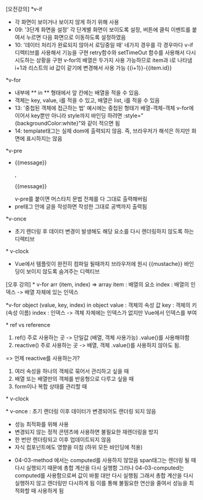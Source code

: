 [오전강의]
\*v-if

- 각 화면이 보이거나 보이지 않게 하기 위해 사용
- 09: '3단계 화면을 설정'
  각 단계별 화면이 보이도록 설정,
  버튼에 클릭 이벤트를 붙여서 누르면 다음 화면으로 이동하도록 설정하였음
- 10: '데이터 처리가 완료되지 않아서 로딩중일 때'
  네가지 경우를 각 경우마다 v-if 디렉티브를 사용해서 기능을 구현
  retry함수와 setTimeOut 함수를 사용해서 다시 시도하는 상황을 구현
  v-for의 배열은 두가지 사용 가능하므로 item과 i로 나타냄
  i+1과 리스트의 id 값이 같기에 변경해서 사용 가능 {{i+1}}-{{item.id}}

\*v-for

- 내부에 ** in ** 형태에서 앞 칸에는 배열을 적을 수 있음.
- 객체는 key, value, i를 적을 수 있고, 배열은 list, i를 적을 수 있음
- 13: '중첩된 객체에 접근하는 법'
  예시에는 중첩된 형태가 배열-객체-객체
  v-for에 이어서 key뿐만 아니라 style까지 바인딩 하려면 :style="{backgroundColor:white}"와 같이 적으면 됨
- 14:
  template태그는 실제 dom에 출력되지 않음. 즉, 브라우저가 해석은 하지만 화면에 표시하지는 않음

\*v-pre

- <p>{{message}}</p>, <p v-pre>{{message}}</p>
  v-pre를 붙이면 머스타치 문법 전체를 다 그대로 출력해버림
- pre태그 안에 글을 작성하면 작성한 그대로 공백까지 출력됨

\*v-once

- 초기 렌더링 후 데이터 변경이 발생해도 해당 요소를 다시 렌더링하지 않도록 하는 디렉티브

\* v-clock

- Vue에서 템플릿이 완전히 컴파일 될때까지 브라우저에 원시 {{mustache}} 바인딩이 보이지 않도록 숨겨주는 디렉티브

[오후 강의] \* v-for arr
(item, index) => array
item : 배열의 요소
index : 배열의 인덱스 -> 배열 자체에 있는 인덱스

\*v-for object
(value, key, index) in object
value : 객체의 속성 값
key : 객체의 키 (속성 이름)
index : 인덱스 -> 객체 자체에는 인덱스가 없지만 Vue에서 인덱스를 부여

\* ref vs reference

1. ref()
   주로 사용하는 곳 -> 단일값 (배열, 객체 사용가능)
   .value()를 사용해야함
2. reactive()
   주로 사용하는 곳 -> 배열, 객체
   .value()를 사용하지 않아도 됨.

=> 언제 reactive를 사용하는가?

1. 여러 속성을 하나의 객체로 묶어서 관리하고 싶을 때
2. 배열 또는 배열만의 객체를 반응형으로 다루고 싶을 때
3. form이나 복합 상태를 관리할 때

\* v-clock

\* v-once
: 초기 랜더링 이후 데이터가 변경되어도 랜더링 되지 않음

- 성능 최적화를 위해 사용
- 변경되지 않는 정적 콘텐츠에 사용하면 불필요한 재렌더링을 방지
- 한 번만 렌더링되고 이후 업데이트되지 않음
- 자식 컴포넌트에도 영향을 미침 (하위 모든 바인딩에 적용)

* 04-03-method 에서는 computed를 사용하지 않았음
  span태그는 렌더링 될 때 다시 실행되기 때문에 총합 계산을 다시 실행함
  그러나 04-03-computed는 computed를 사용함으로써 값이 바뀔 대만 다시 실행됨
  그래서 총합 계산을 다시 실행하지 않고 렌더링만 다시하게 됨
  이를 통해 불필요한 연산을 줄여서 성능을 최적화할 때 사용하게 됨
